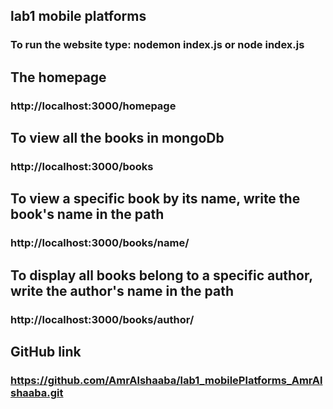 ## lab1 mobile platforms

### To run the website type: nodemon index.js or node index.js


## The homepage
### http://localhost:3000/homepage

## To view all the books in mongoDb 
### http://localhost:3000/books

## To view a specific book by its name, write the book's name in the path
### http://localhost:3000/books/name/

## To display all books belong to a specific author, write the author's name in the path
### http://localhost:3000/books/author/

## GitHub link
### https://github.com/AmrAlshaaba/lab1_mobilePlatforms_AmrAlshaaba.git